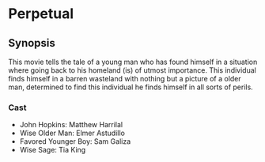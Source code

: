 # Perpetual
## Synopsis

This movie tells the tale of a young man who has found himself in a situation where going
back to his homeland (is) of utmost importance. This individual finds himself in a barren wasteland with nothing but a picture of a older man, determined to find this individual he finds himself in all sorts of perils.


### Cast

- John Hopkins: Matthew Harrilal
- Wise Older Man: Elmer Astudillo
- Favored Younger Boy: Sam Galiza
- Wise Sage: Tia King
